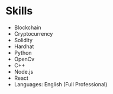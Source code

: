 # Skills

- Blockchain
- Cryptocurrency
- Solidity
- Hardhat
- Python
- OpenCv
- C++
- Node.js
- React
- Languages: English (Full Professional)
